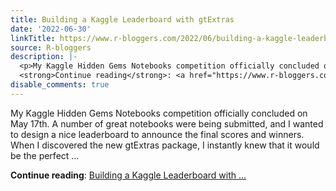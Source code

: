 ```yaml
---
title: Building a Kaggle Leaderboard with gtExtras
date: '2022-06-30'
linkTitle: https://www.r-bloggers.com/2022/06/building-a-kaggle-leaderboard-with-gtextras/
source: R-bloggers
description: |-
  <p>My Kaggle Hidden Gems Notebooks competition officially concluded on May 17th. A number of great notebooks were being submitted, and I wanted to design a nice leaderboard to announce the final scores and winners. When I discovered the new gtExtras package, I instantly knew that it would be the perfect ...</p>
  <strong>Continue reading</strong>: <a href="https://www.r-bloggers.com/2022/06/building-a-kaggle-leaderboard-with-gtextras/">Building a Kaggle Leaderboard with ...
disable_comments: true
---
```

<p>My Kaggle Hidden Gems Notebooks competition officially concluded on May 17th. A number of great notebooks were being submitted, and I wanted to design a nice leaderboard to announce the final scores and winners. When I discovered the new gtExtras package, I instantly knew that it would be the perfect ...</p>
<strong>Continue reading</strong>: <a href="https://www.r-bloggers.com/2022/06/building-a-kaggle-leaderboard-with-gtextras/">Building a Kaggle Leaderboard with ...